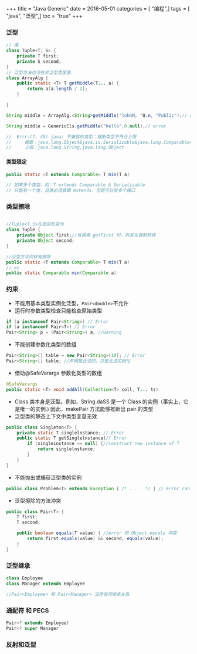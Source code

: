 +++
title = "Java Generic"
date = 2016-05-01
categories = [ "编程",]
tags = [ "java", "泛型",]
toc = "true"
+++


### 泛型

```java
// 类
class Tuple<T, S> {
    private T first;
    private S second;
}
// 泛型方法也可在非泛型类里面
class ArrayAlg {
    public static <T> T getMiddle(T... a) {
        return a[a.length / 2];
    }

}
```
<!--more-->

```java
String middle = ArrayAlg.<String>getMiddle("]ohnM, "Q.n, "Public");// right,<String>可以省略

String middle = GenericCls.getMiddle("hello",0,null);// error

//  Errr:(7, 45) java: 不兼容的类型：推断类型不符合上限
//     推断：java.lang.Object&java.io.Serializable&java.lang.Comparable<? extends java.lang.Object&java.io.Serializable&java.lang.Comparable<?>>
//     上限：java.lang.String,java.lang.Object 
```

#### 类型限定

```java
public static <T extends Comparable> T min(T a)

// 如果多个类型，则：T extends Comparable & Serializable
// 只能有一个类，且类必须紧跟 extends，但是可以有多个接口

```

### 类型擦除

```java

//Tuple<T,S>在虚拟机变为
class Tuple {
    private Object first;//当调用 getFirst 时，则发生强制转换
    private Object second;
}

//泛型方法同样有擦除
public static <T extends Comparable> T min(T a)
// =>
public static Comparable min(Comparable a)

```

### 约束

- 不能用基本类型实例化泛型，`Pair<double>`不允许
- 运行时参数类型检查只能检查原始类型

```java
if (a instanceof Pair<String>) // Error
if (a instanceof Pair<T>) // Error
Pair<String> p = (Pair<String>) a; //warning
```
- 不能创建参数化类型的数组

```java
Pair<String>[] table = new Pair<String>[10]; // Error
Pair<String>[] table; //声明是合法的，只是无法实例化
```
- 借助@SafeVarargs 参数化类型的数组
```java
@SafeVarargs
public static <T> void addAll(Collection<T> coll, T... ts)
```
- Class 类本身是泛型。例如，String.daSS 是一个 Class<String> 的实例（事实上，它是唯一的实例.) 因此，makePair 方法能够推断出 pair 的类型
- 泛型类的静态上下文中类型变量无效
  
```java
public class Singleton<T> {
    private static T singlelnstance; // Error
    public static T getSinglelnstance{// Error
        if (singleinstance == null) {//construct new instance of T
            return singlelnstance;
        }
    }
}
```
- 不能抛出或捕获泛型类的实例
  
```java
public class Problem<T> extends Exception { /* . . . */ } // Error can't extend Throwable
```
- 泛型擦除的方法冲突

```java
public class Pair<T> {
    T first;
    T second;

    public boolean equals(T value) { //error 和 Object.equals 冲突
        return first.equals(value) && second, equals(value);
    }
}
```

### 泛型继承

```java
class Employee
class Manager extends Employee

//Pair<Employee> 和 Pair<Manager> 没用任何继承关系

```
### 通配符 和 PECS

```java
Pair<? extends Employee〉
Pair<? super Manager
```
### 反射和泛型

